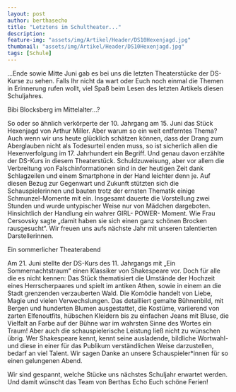 ```yaml
---
layout: post
author: berthasecho
title: "Letztens im Schultheater..."		
description: 
feature-img: "assets/img/Artikel/Header/DS10Hexenjagd.jpg"
thumbnail: "assets/img/Artikel/Header/DS10Hexenjagd.jpg"
tags: [Schule]
---
```

…Ende sowie Mitte Juni gab es bei uns die letzten Theaterstücke der DS-Kurse zu sehen. Falls Ihr nicht da wart oder Euch noch einmal die Themen in Erinnerung rufen wollt, viel Spaß beim Lesen des letzten Artikels diesen Schuljahres.


Bibi Blocksberg im Mittelalter…?

So oder so ähnlich verkörperte der 10. Jahrgang am 15. Juni das Stück Hexenjagd von Arthur Miller. Aber warum so ein weit entferntes Thema?  Auch wenn wir uns heute glücklich schätzen können, dass der Drang zum Aberglauben nicht als Todesurteil enden muss, so ist sicherlich allen die Hexenverfolgung im 17. Jahrhundert ein Begriff. Und genau davon erzählte der DS-Kurs in diesem Theaterstück. Schuldzuweisung, aber vor allem die Verbreitung von Falschinformationen sind in der heutigen Zeit dank Schlagzeilen und einem Smartphone in der Hand leichter denn je. 
Auf diesen Bezug zur Gegenwart und Zukunft stützten sich die Schauspielerinnen und bauten trotz der ernsten Thematik einige Schmunzel-Momente mit ein. Insgesamt dauerte die Vorstellung zwei Stunden und wurde untypischer Weise nur von Mädchen dargeboten. Hinsichtlich der Handlung ein wahrer GIRL- POWER- Moment. Wie Frau Cersovsky sagte „damit haben sie sich einen ganz schönen Brocken rausgesucht“. Wir freuen uns aufs nächste Jahr mit unseren talentierten Darstellerinnen.


Ein sommerlicher Theaterabend

Am 21. Juni stellte der DS-Kurs des 11. Jahrgangs mit „Ein Sommernachtstraum“ einen Klassiker von Shakespeare vor. Doch für alle die es nicht kennen: Das Stück thematisiert die Umstände der Hochzeit eines Herrscherpaares und spielt im antiken Athen, sowie in einem an die Stadt grenzenden verzauberten Wald. Die Komödie handelt von Liebe, Magie und vielen Verwechslungen. Das detailliert gemalte Bühnenbild, mit Bergen und hunderten Blumen ausgestattet, die Kostüme, variierend von zarten Elfenoutfits, hübschen Kleidern bis zu einfachen Jeans mit Bluse, die Vielfalt an Farbe auf der Bühne war im wahrsten Sinne des Wortes ein Traum! Aber auch die schauspielerische Leistung ließ nicht zu wünschen übrig. Wer Shakespeare kennt, kennt seine ausladende, bildliche Wortwahl- und diese in einer für das Publikum verständlichen Weise darzustellen, bedarf an viel Talent. Wir sagen Danke an unsere Schauspieler*innen für so einen gelungenen Abend. 

Wir sind gespannt, welche Stücke uns nächstes Schuljahr erwartet werden. Und damit wünscht das Team von Berthas Echo Euch schöne Ferien!
